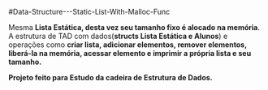 #Data-Structure---Static-List-With-Malloc-Func

Mesma **Lista Estática, desta vez seu tamanho fixo é alocado na memória**. A estrutura de TAD com dados(**structs Lista Estática e Alunos**) e operações como **criar lista,
adicionar elementos, remover elementos, liberá-la na memória, acessar elemento e imprimir a própria lista e seu tamanho.**

**Projeto feito para Estudo da cadeira de Estrutura de Dados.**

